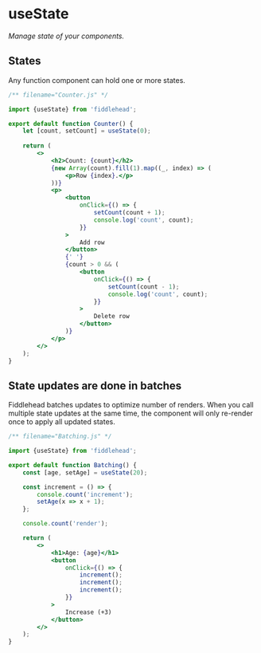 # useState

_Manage state of your components._

## States

Any function component can hold one or more states.

<playground>

```jsx
/** filename="Counter.js" */

import {useState} from 'fiddlehead';

export default function Counter() {
    let [count, setCount] = useState(0);
    
    return (
        <>
            <h2>Count: {count}</h2>
            {new Array(count).fill(1).map((_, index) => (
                <p>Row {index}.</p>
            ))}
            <p>
                <button
                    onClick={() => {
                        setCount(count + 1);
                        console.log('count', count);
                    }}
                >
                    Add row
                </button>
                {' '}
                {count > 0 && (
                    <button
                        onClick={() => {
                            setCount(count - 1);
                            console.log('count', count);
                        }}
                    >
                        Delete row
                    </button>
                )}
            </p>
        </>
    );
}
```

</playground>

## State updates are done in batches

Fiddlehead batches updates to optimize number of renders.
When you call multiple state updates at the same time,
the component will only re-render once to apply all updated states.

<playground>

```jsx
/** filename="Batching.js" */

import {useState} from 'fiddlehead';

export default function Batching() {
    const [age, setAge] = useState(20);

    const increment = () => {
        console.count('increment');
        setAge(x => x + 1);
    };

    console.count('render');

    return (
        <>
            <h1>Age: {age}</h1>
            <button
                onClick={() => {
                    increment();
                    increment();
                    increment();
                }}
            >
                Increase (+3)
            </button>
        </>
    );
}
```

</playground>
